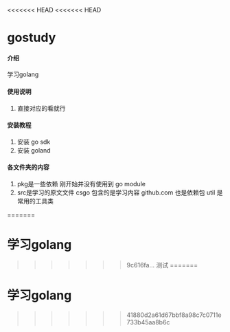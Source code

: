 <<<<<<< HEAD
<<<<<<< HEAD
# gostudy

#### 介绍
学习golang


#### 使用说明

1.  直接对应的看就行

#### 安装教程

1.  安装 go sdk
2.  安装 goland



#### 各文件夹的内容
1. pkg是一些依赖 刚开始并没有使用到 go module 
2. src是学习的原文文件 
    csgo 包含的是学习内容  github.com 也是依赖包 util 是常用的工具类
   
=======
# 学习golang
>>>>>>> 9c616fa... 测试
=======
# 学习golang
>>>>>>> 41880d2a61d67bbf8a98c7c0711e733b45aa8b6c
